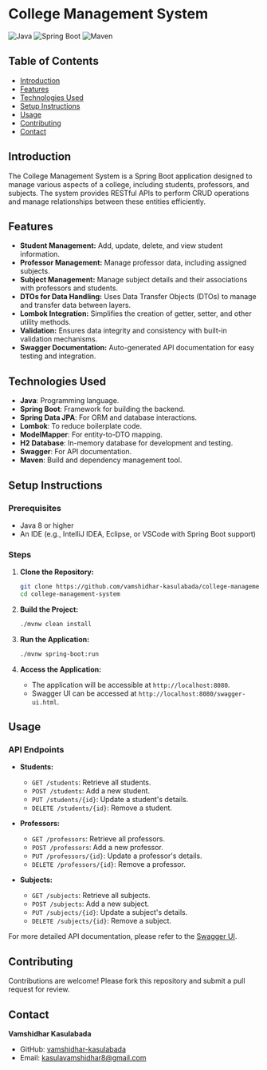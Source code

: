 # College Management System

![Java](https://img.shields.io/badge/Java-ED8B00?style=for-the-badge&logo=java&logoColor=white)
![Spring Boot](https://img.shields.io/badge/Spring%20Boot-6DB33F?style=for-the-badge&logo=spring-boot&logoColor=white)
![Maven](https://img.shields.io/badge/Maven-C71A36?style=for-the-badge&logo=apache-maven&logoColor=white)

## Table of Contents

- [Introduction](#introduction)
- [Features](#features)
- [Technologies Used](#technologies-used)
- [Setup Instructions](#setup-instructions)
- [Usage](#usage)
- [Contributing](#contributing)
- [Contact](#contact)

## Introduction

The College Management System is a Spring Boot application designed to manage various aspects of a college, including students, professors, and subjects. The system provides RESTful APIs to perform CRUD operations and manage relationships between these entities efficiently.

## Features

- **Student Management:** Add, update, delete, and view student information.
- **Professor Management:** Manage professor data, including assigned subjects.
- **Subject Management:** Manage subject details and their associations with professors and students.
- **DTOs for Data Handling:** Uses Data Transfer Objects (DTOs) to manage and transfer data between layers.
- **Lombok Integration:** Simplifies the creation of getter, setter, and other utility methods.
- **Validation:** Ensures data integrity and consistency with built-in validation mechanisms.
- **Swagger Documentation:** Auto-generated API documentation for easy testing and integration.

## Technologies Used

- **Java**: Programming language.
- **Spring Boot**: Framework for building the backend.
- **Spring Data JPA**: For ORM and database interactions.
- **Lombok**: To reduce boilerplate code.
- **ModelMapper**: For entity-to-DTO mapping.
- **H2 Database**: In-memory database for development and testing.
- **Swagger**: For API documentation.
- **Maven**: Build and dependency management tool.

## Setup Instructions

### Prerequisites

- Java 8 or higher
- An IDE (e.g., IntelliJ IDEA, Eclipse, or VSCode with Spring Boot support)

### Steps

1. **Clone the Repository:**
   ```bash
   git clone https://github.com/vamshidhar-kasulabada/college-management-system.git
   cd college-management-system
   ```

2. **Build the Project:**
   ```bash
   ./mvnw clean install
   ```

3. **Run the Application:**
   ```bash
   ./mvnw spring-boot:run
   ```

4. **Access the Application:**
   - The application will be accessible at `http://localhost:8080`.
   - Swagger UI can be accessed at `http://localhost:8080/swagger-ui.html`.

## Usage

### API Endpoints

- **Students:**
  - `GET /students`: Retrieve all students.
  - `POST /students`: Add a new student.
  - `PUT /students/{id}`: Update a student's details.
  - `DELETE /students/{id}`: Remove a student.

- **Professors:**
  - `GET /professors`: Retrieve all professors.
  - `POST /professors`: Add a new professor.
  - `PUT /professors/{id}`: Update a professor's details.
  - `DELETE /professors/{id}`: Remove a professor.

- **Subjects:**
  - `GET /subjects`: Retrieve all subjects.
  - `POST /subjects`: Add a new subject.
  - `PUT /subjects/{id}`: Update a subject's details.
  - `DELETE /subjects/{id}`: Remove a subject.

For more detailed API documentation, please refer to the [Swagger UI](http://localhost:8080/swagger-ui.html).

## Contributing

Contributions are welcome! Please fork this repository and submit a pull request for review.


## Contact

**Vamshidhar Kasulabada**

- GitHub: [vamshidhar-kasulabada](https://github.com/vamshidhar-kasulabada)
- Email: kasulavamshidhar8@gmail.com
